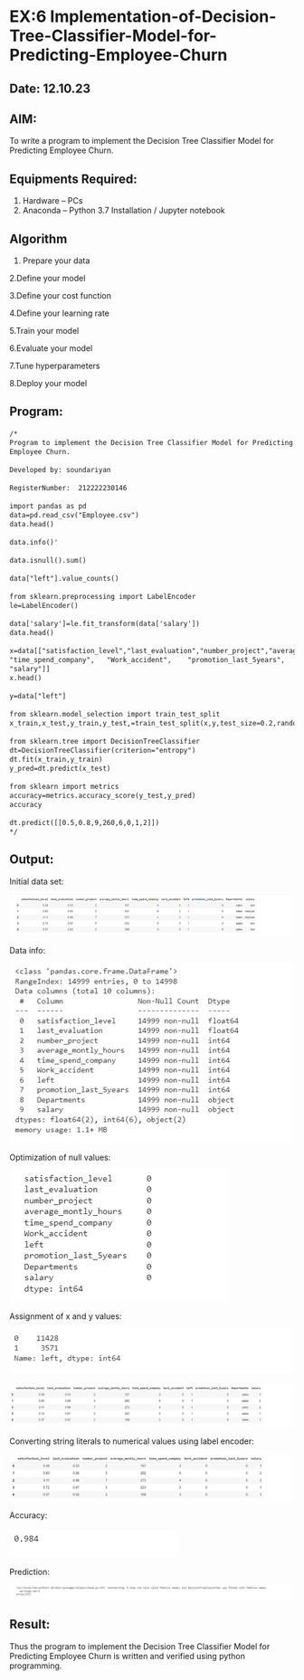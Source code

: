 # EX:6 Implementation-of-Decision-Tree-Classifier-Model-for-Predicting-Employee-Churn

## Date: 12.10.23

## AIM:
To write a program to implement the Decision Tree Classifier Model for Predicting Employee Churn.

## Equipments Required:
1. Hardware – PCs
2. Anaconda – Python 3.7 Installation / Jupyter notebook

## Algorithm

1. Prepare your data

2.Define your model

3.Define your cost function

4.Define your learning rate

5.Train your model

6.Evaluate your model

7.Tune hyperparameters

8.Deploy your model
 

## Program:
```
/*
Program to implement the Decision Tree Classifier Model for Predicting Employee Churn.

Developed by: soundariyan

RegisterNumber:  212222230146

import pandas as pd
data=pd.read_csv("Employee.csv")
data.head()

data.info()'

data.isnull().sum()

data["left"].value_counts()

from sklearn.preprocessing import LabelEncoder
le=LabelEncoder()

data['salary']=le.fit_transform(data['salary'])
data.head()

x=data[["satisfaction_level","last_evaluation","number_project","average_montly_hours",	"time_spend_company",	"Work_accident",	"promotion_last_5years",	"salary"]]
x.head()

y=data["left"]

from sklearn.model_selection import train_test_split
x_train,x_test,y_train,y_test,=train_test_split(x,y,test_size=0.2,random_state=100)

from sklearn.tree import DecisionTreeClassifier
dt=DecisionTreeClassifier(criterion="entropy")
dt.fit(x_train,y_train)
y_pred=dt.predict(x_test)

from sklearn import metrics
accuracy=metrics.accuracy_score(y_test,y_pred)
accuracy

dt.predict([[0.5,0.8,9,260,6,0,1,2]])
*/
```

## Output:

Initial data set:

![MODEL](https://github.com/soundariyan18/Implementation-of-Decision-Tree-Classifier-Model-for-Predicting-Employee-Churn/blob/main/Screenshot%202023-10-14%20160244.png)

Data info:

![MODEL](https://github.com/soundariyan18/Implementation-of-Decision-Tree-Classifier-Model-for-Predicting-Employee-Churn/blob/main/Screenshot%202023-10-14%20160351.png)

Optimization of null values:

![MODEL](https://github.com/soundariyan18/Implementation-of-Decision-Tree-Classifier-Model-for-Predicting-Employee-Churn/blob/main/Screenshot%202023-10-14%20160413.png)

Assignment of x and y values:

![MODEL](https://github.com/soundariyan18/Implementation-of-Decision-Tree-Classifier-Model-for-Predicting-Employee-Churn/blob/main/Screenshot%202023-10-14%20160428.png)


![MODEL](https://github.com/soundariyan18/Implementation-of-Decision-Tree-Classifier-Model-for-Predicting-Employee-Churn/blob/main/Screenshot%202023-10-14%20160444.png)

Converting string literals to numerical values using label encoder:

![MODEL](https://github.com/soundariyan18/Implementation-of-Decision-Tree-Classifier-Model-for-Predicting-Employee-Churn/blob/main/Screenshot%202023-10-14%20160458.png)

Accuracy:

![MODEL](https://github.com/soundariyan18/Implementation-of-Decision-Tree-Classifier-Model-for-Predicting-Employee-Churn/blob/main/Screenshot%202023-10-14%20160514.png)

Prediction:

![MODEL](https://github.com/soundariyan18/Implementation-of-Decision-Tree-Classifier-Model-for-Predicting-Employee-Churn/blob/main/Screenshot%202023-10-14%20160530.png)



## Result:

Thus the program to implement the  Decision Tree Classifier Model for Predicting Employee Churn is written and verified using python programming.
